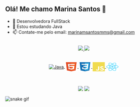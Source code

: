 ## Olá! Me chamo Marina Santos 👋

- 🔭 Desenvolvedora FullStack
- 🌱 Estou estudando Java
- 📫 Contate-me pelo email: marinamsantosmms@gmail.com

##

<div align="center">
  <a href="https://github.com/marinamsantos">
  <img height="150em" src="https://github-readme-stats.vercel.app/api?username=marinamsantos&show_icons=true&theme=dracula&include_all_commits=true&count_private=true"/>
  <img height="150em" src="https://github-readme-stats.vercel.app/api/top-langs/?username=marinamsantos&layout=compact&langs_count=7&theme=dracula"/>
</div>

<div style="display: inline_block"><br>
  <div style="display: inline_block" align="center"><br>
  <img align="center" alt="Java" height="30" width="40" src="https://cdn.jsdelivr.net/gh/devicons/devicon/icons/java/java-original.svg" />
  <img align="center" alt="HTML" height="30" width="40" src="https://raw.githubusercontent.com/devicons/devicon/master/icons/html5/html5-original.svg">
  <img align="center" alt="CSS" height="30" width="40" src="https://raw.githubusercontent.com/devicons/devicon/master/icons/css3/css3-original.svg"> 
  <img align="center" alt="Js" height="30" width="40" src="https://raw.githubusercontent.com/devicons/devicon/master/icons/javascript/javascript-plain.svg">
  <img align="center" alt="React" height="30" width="40" src="https://raw.githubusercontent.com/devicons/devicon/master/icons/react/react-original.svg">
</div>

##

<div> 
  <div align="center"><br>
  <a href = "mailto:marinamsantosmms@gmail.com"><img src="https://img.shields.io/badge/-Gmail-%23333?style=for-the-badge&logo=gmail&logoColor=white" target="_blank"></a>
  <a href="https://www.linkedin.com/in/marinamsantos/" target="_blank"><img src="https://img.shields.io/badge/-LinkedIn-%230077B5?style=for-the-badge&logo=linkedin&logoColor=white" target="_blank"></a> 
</div>
  
![snake gif](https://github.com/marinamsantos/marinamsantos/blob/output/github-contribution-grid-snake.svg)
